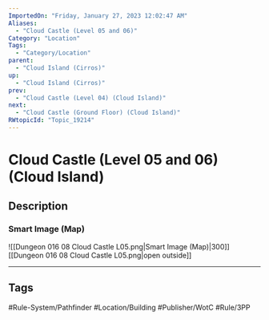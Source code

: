 ```yaml
---
ImportedOn: "Friday, January 27, 2023 12:02:47 AM"
Aliases:
  - "Cloud Castle (Level 05 and 06)"
Category: "Location"
Tags:
  - "Category/Location"
parent:
  - "Cloud Island (Cirros)"
up:
  - "Cloud Island (Cirros)"
prev:
  - "Cloud Castle (Level 04) (Cloud Island)"
next:
  - "Cloud Castle (Ground Floor) (Cloud Island)"
RWtopicId: "Topic_19214"
---
```

# Cloud Castle (Level 05 and 06) (Cloud Island)
## Description
### Smart Image (Map)
![[Dungeon 016 08 Cloud Castle L05.png|Smart Image (Map)|300]]
[[Dungeon 016 08 Cloud Castle L05.png|open outside]]


---
## Tags
#Rule-System/Pathfinder #Location/Building #Publisher/WotC #Rule/3PP

